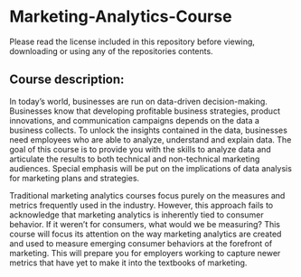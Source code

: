 # Marketing-Analytics-Course

Please read the license included in this repository before viewing, downloading or using any of the repositories contents.

## Course description:  
In today’s world, businesses are run on data-driven decision-making. Businesses know that developing profitable business strategies, product innovations, and communication campaigns depends on the data a business collects. To unlock the insights contained in the data, businesses need employees who are able to analyze, understand and explain data. The goal of this course is to provide you with the skills to analyze data and articulate the results to both technical and non-technical marketing audiences. Special emphasis will be put on the implications of data analysis for marketing plans and strategies.

Traditional marketing analytics courses focus purely on the measures and metrics frequently used in the industry. However, this approach fails to acknowledge that marketing analytics is inherently tied to consumer behavior. If it weren’t for consumers, what would we be measuring? This course will focus its attention on the way marketing analytics are created and used to measure emerging consumer behaviors at the forefront of marketing. This will prepare you for employers working to capture newer metrics that have yet to make it into the textbooks of marketing.


